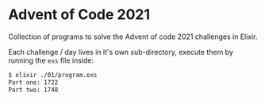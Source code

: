 # Advent of Code 2021

Collection of programs to solve the Advent of code 2021 challenges in Elixir.

Each challenge / day lives in it's own sub-directory, execute them by running the `exs` file inside:

```bash
$ elixir ./01/program.exs
Part one: 1722
Part two: 1748

```
